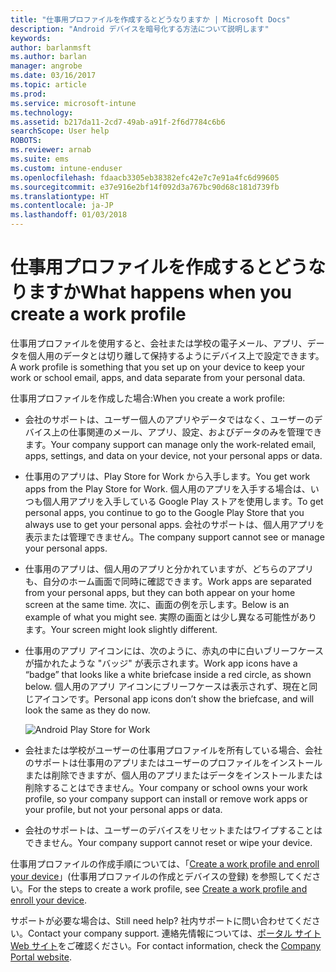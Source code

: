 ```yaml
---
title: "仕事用プロファイルを作成するとどうなりますか | Microsoft Docs"
description: "Android デバイスを暗号化する方法について説明します"
keywords: 
author: barlanmsft
ms.author: barlan
manager: angrobe
ms.date: 03/16/2017
ms.topic: article
ms.prod: 
ms.service: microsoft-intune
ms.technology: 
ms.assetid: b217da11-2cd7-49ab-a91f-2f6d7784c6b6
searchScope: User help
ROBOTS: 
ms.reviewer: arnab
ms.suite: ems
ms.custom: intune-enduser
ms.openlocfilehash: fdaacb3305eb38382efc42e7c7e91a4fc6d99605
ms.sourcegitcommit: e37e916e2bf14f092d3a767bc90d68c181d739fb
ms.translationtype: HT
ms.contentlocale: ja-JP
ms.lasthandoff: 01/03/2018
---
```

# <a name="what-happens-when-you-create-a-work-profile"></a><span data-ttu-id="ae9c1-103">仕事用プロファイルを作成するとどうなりますか</span><span class="sxs-lookup"><span data-stu-id="ae9c1-103">What happens when you create a work profile</span></span>

<span data-ttu-id="ae9c1-104">仕事用プロファイルを使用すると、会社または学校の電子メール、アプリ、データを個人用のデータとは切り離して保持するようにデバイス上で設定できます。</span><span class="sxs-lookup"><span data-stu-id="ae9c1-104">A work profile is something that you set up on your device to keep your work or school email, apps, and data separate from your personal data.</span></span>

<span data-ttu-id="ae9c1-105">仕事用プロファイルを作成した場合:</span><span class="sxs-lookup"><span data-stu-id="ae9c1-105">When you create a work profile:</span></span>

- <span data-ttu-id="ae9c1-106">会社のサポートは、ユーザー個人のアプリやデータではなく、ユーザーのデバイス上の仕事関連のメール、アプリ、設定、およびデータのみを管理できます。</span><span class="sxs-lookup"><span data-stu-id="ae9c1-106">Your company support can manage only the work-related email, apps, settings, and data on your device, not your personal apps or data.</span></span>

- <span data-ttu-id="ae9c1-107">仕事用のアプリは、Play Store for Work から入手します。</span><span class="sxs-lookup"><span data-stu-id="ae9c1-107">You get work apps from the Play Store for Work.</span></span> <span data-ttu-id="ae9c1-108">個人用のアプリを入手する場合は、いつも個人用アプリを入手している Google Play ストアを使用します。</span><span class="sxs-lookup"><span data-stu-id="ae9c1-108">To get personal apps, you continue to go to the Google Play Store that you always use to get your personal apps.</span></span> <span data-ttu-id="ae9c1-109">会社のサポートは、個人用アプリを表示または管理できません。</span><span class="sxs-lookup"><span data-stu-id="ae9c1-109">The company support cannot see or manage your personal apps.</span></span>

- <span data-ttu-id="ae9c1-110">仕事用のアプリは、個人用のアプリと分かれていますが、どちらのアプリも、自分のホーム画面で同時に確認できます。</span><span class="sxs-lookup"><span data-stu-id="ae9c1-110">Work apps are separated from your personal apps, but they can both appear on your home screen at the same time.</span></span> <span data-ttu-id="ae9c1-111">次に、画面の例を示します。</span><span class="sxs-lookup"><span data-stu-id="ae9c1-111">Below is an example of what you might see.</span></span> <span data-ttu-id="ae9c1-112">実際の画面とは少し異なる可能性があります。</span><span class="sxs-lookup"><span data-stu-id="ae9c1-112">Your screen might look slightly different.</span></span>

- <span data-ttu-id="ae9c1-113">仕事用のアプリ アイコンには、次のように、赤丸の中に白いブリーフケースが描かれたような "バッジ" が表示されます。</span><span class="sxs-lookup"><span data-stu-id="ae9c1-113">Work app icons have a “badge” that looks like a white briefcase inside a red circle, as shown below.</span></span> <span data-ttu-id="ae9c1-114">個人用のアプリ アイコンにブリーフケースは表示されず、現在と同じアイコンです。</span><span class="sxs-lookup"><span data-stu-id="ae9c1-114">Personal app icons don’t show the briefcase, and will look the same as they do now.</span></span>

    ![Android Play Store for Work](./media/afw-google-play-store-for-work.png)

- <span data-ttu-id="ae9c1-116">会社または学校がユーザーの仕事用プロファイルを所有している場合、会社のサポートは仕事用のアプリまたはユーザーのプロファイルをインストールまたは削除できますが、個人用のアプリまたはデータをインストールまたは削除することはできません。</span><span class="sxs-lookup"><span data-stu-id="ae9c1-116">Your company or school owns your work profile, so your company support can install or remove work apps or your profile, but not your personal apps or data.</span></span>
- <span data-ttu-id="ae9c1-117">会社のサポートは、ユーザーのデバイスをリセットまたはワイプすることはできません。</span><span class="sxs-lookup"><span data-stu-id="ae9c1-117">Your company support cannot reset or wipe your device.</span></span>

<span data-ttu-id="ae9c1-118">仕事用プロファイルの作成手順については、「[Create a work profile and enroll your device](create-a-work-profile-and-enroll-your-device-in-intune-android.md)」(仕事用プロファイルの作成とデバイスの登録) を参照してください。</span><span class="sxs-lookup"><span data-stu-id="ae9c1-118">For the steps to create a work profile, see [Create a work profile and enroll your device](create-a-work-profile-and-enroll-your-device-in-intune-android.md).</span></span>

<span data-ttu-id="ae9c1-119">サポートが必要な場合は、</span><span class="sxs-lookup"><span data-stu-id="ae9c1-119">Still need help?</span></span> <span data-ttu-id="ae9c1-120">社内サポートに問い合わせてください。</span><span class="sxs-lookup"><span data-stu-id="ae9c1-120">Contact your company support.</span></span> <span data-ttu-id="ae9c1-121">連絡先情報については、[ポータル サイト Web サイト](https://portal.manage.microsoft.com#HelpDeskDialog)をご確認ください。</span><span class="sxs-lookup"><span data-stu-id="ae9c1-121">For contact information, check the [Company Portal website](https://portal.manage.microsoft.com#HelpDeskDialog).</span></span>
